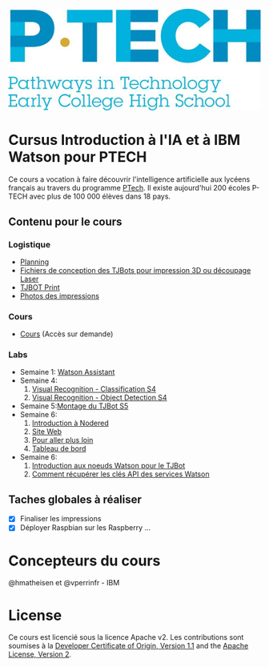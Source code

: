 ![ptech logo](/images/ptech_logo_rgb.jpg)

# Cursus Introduction à l'IA et à IBM Watson pour PTECH

Ce cours a vocation à faire découvrir l'intelligence artificielle aux lycéens français au travers du programme [PTech](https://www.ibm.com/thought-leadership/ptech/index.html). Il existe aujourd'hui 200 écoles P-TECH avec plus de 100 000 élèves dans 18 pays.

## Contenu pour le cours

### Logistique 
- [Planning](planning.md)
- [Fichiers de conception des TJBots pour impression 3D ou découpage Laser](https://ibmtjbot.github.io/#gettj)
- [TJBOT Print](print.md)
- [Photos des impressions](photos.md)

### Cours 
- [Cours](https://ibm.box.com/s/fwy62v4ooxcvpcz1jnwz0nm51gnxfmnc) (Accès sur demande)

### Labs 
- Semaine 1: [Watson Assistant](lab_WA.md)
- Semaine 4:
    1. [Visual Recognition - Classification S4](lab_VR.md)
    2. [Visual Recognition - Object Detection S4](lab_vr_locate.md)
- Semaine 5:[Montage du TJBot S5](tjbot.md)
- Semaine 6: 
    1. [Introduction à Nodered](welcome_nodered.md)
    2. [Site Web](Site_Web.md)
    3. [Pour aller plus loin](plus_loin.md)
    4. [Tableau de bord](NodeRed-Dashboard.md)
- Semaine 6: 
    1. [Introduction aux noeuds Watson pour le TJBot](tjbot_nodes.md)
    2. [Comment récupérer les clés API des services Watson](authentification.md)

## Taches globales à réaliser

- [X] Finaliser les impressions
- [X] Déployer Raspbian sur les Raspberry
...

# Concepteurs du cours
@hmatheisen et @vperrinfr - IBM

# License

Ce cours est licencié sous la licence Apache v2. Les contributions sont soumises à la [Developer Certificate of Origin, Version 1.1](https://developercertificate.org/) and the [Apache License, Version 2](https://www.apache.org/licenses/LICENSE-2.0.txt).
